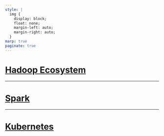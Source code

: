```yaml
---
style: |
  img {
    display: block;
    float: none;
    margin-left: auto;
    margin-right: auto;
  }
marp: true
paginate: true
---
```

# [Hadoop Ecosystem](./hadoop%20ecosystem/README.md)

---
# [Spark](./spark/README.md)

---
# [Kubernetes](./kubernetes/README.md)


